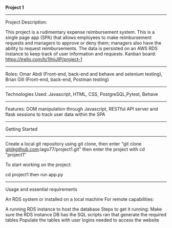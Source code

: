 **Project 1**


-------------------

Project Description:

This project is a rudimentary expense reimbursement system. This is a single page app (SPA) that allows employees to make reimbursement requests and managers to approve or deny them; managers also have the ability to request reimbursements. The data is persisted on an AWS RDS instance to keep track of user information and requests.
Kanban board: https://trello.com/b/1IhjiJIP/project-1

-----------------

Roles: Omar Abdi (Front-end, back-end and behave and selenium testing), Brian Gill (Front-end, back-end, Postman testing)

-----------------

Technologies Used: Javascript, HTML, CSS, PostgreSQL,Pytest, Behave

-----------------

Features: DOM manipulation through Javascript, RESTful API server and flask sessions to track user data within the SPA

-----------------

Getting Started

-----------------


Create a local git repository using git clone, then enter "git clone git@github.com:lago77/project1.git" then enter the project with cd "project1"

To start working on the project:

cd project1 then run app.py

-----------------

Usage and essential requirements

An RDS system or installed on a local machine
For remote capabilities:

A running RDS instance to host the database
Steps to get it running:
Make sure the RDS instance DB has the SQL scripts ran that generate the required tables
Populate the tables with user logins needed to access the website
